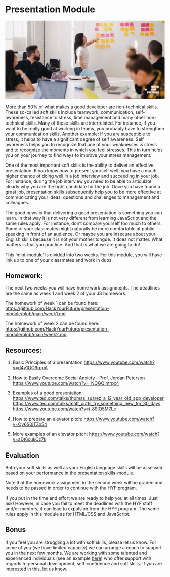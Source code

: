 # Presentation Module

![Presentation](assets/presentation.jpg)

More than 50% of what makes a good developer are non-technical skills. These so-called soft skills include teamwork, communication, self-awareness, resistance to stress, time management and many other non-technical skills. Many of these skills are interrelated. For instance, if you want to be really good at working in teams, you probably have to strengthen your communication skills. Another example: If you are susceptible to stress, it helps to have a significant degree of self awareness. Self awareness helps you to recognize that one of your weaknesses is stress and to recognize the moments in which you feel stresses. This in turn helps you on your journey to find ways to improve your stress management.

One of the most important soft skills is the ability to deliver an effective presentation. If you know how to present yourself well, you have a much higher chance of doing well in a job interview and succeeding in your job. For instance, during the job interview you need to be able to articulate clearly why you are the right candidate for the job. Once you have found a great job, presentation skills subsequently help you to be more effective at communicating your ideas, questions and challenges to management and colleagues.

The good news is that delivering a good presentation is something you can learn. In that way it is not very different from learning JavaScript and the same rules apply. For instance, don’t compare yourself too much to others. Some of your classmates might naturally be more comfortable at public speaking in front of an audience. Or maybe you are insecure about your English skills because it is not your mother tongue. It does not matter. What matters is that you practice. And that is what we are going to do!

This ‘mini-module’ is divided into two weeks. For this module, you will have link up to one of your classmates and work in duos. 

## Homework:
The next two weeks you will have home work assignments. The deadlines are the same as week 1 and week 2 of your JS homework.

The homework of week 1 can be found here: https://github.com/HackYourFuture/presentation-module/blob/main/week1.md

The homework of week 2 can be found here: https://github.com/HackYourFuture/presentation-module/blob/main/week2.md

## Resources:
1. Basic Principles of a presentation
https://www.youtube.com/watch?v=d4y1OO9rppA

2. How to Easily Overcome Social Anxiety - Prof. Jordan Peterson
https://www.youtube.com/watch?v=_NQGQImrpx4 

3. Examples of a good presentation:
https://www.ted.com/talks/thomas_suarez_a_12_year_old_app_developer
https://www.ted.com/talks/matt_cutts_try_something_new_for_30_days
https://www.youtube.com/watch?v=i-89IO5M7Lc 

4. How to prepare an elevator pitch: https://www.youtube.com/watch?v=Oy6S0iTZx54

5. More examples of an elevator pitch: https://www.youtube.com/watch?v=aDt6cukCz7k 

## Evaluation
Both your soft skills as well as your English language skills will be assessed based on your performance in the presentation skills-module.

Note that the homework assignment in the second week will be graded and needs to be passed in order to continue with the HYF program.

If you put in the time and effort we are ready to help you at all times. Just ask! However, in case you fail to meet the deadlines with the HYF staff and/or mentors, it can lead to expulsion from the HYF program. The same rules apply in this module as for HTML/CSS and JavaScript.

## Bonus

If you feel you are struggling a lot with soft skills, please let us know. For some of you (we have limited capacity) we can arrange a coach to support you in the next few months. We are working with some talented and experienced individuals (see an example [here](https://www.thechangery.com/en/team/eric-van-der-list/)) who offer support with regards to personal development, self-confidence and soft skills. If you are interested in this, let us know.
